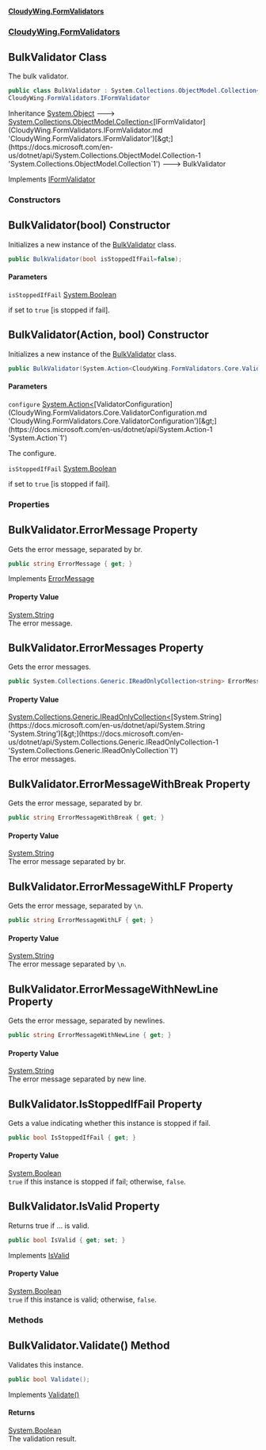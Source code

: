 #### [CloudyWing.FormValidators](index.md 'index')
### [CloudyWing.FormValidators](CloudyWing.FormValidators.md 'CloudyWing.FormValidators')

## BulkValidator Class

The bulk validator.

```csharp
public class BulkValidator : System.Collections.ObjectModel.Collection<CloudyWing.FormValidators.IFormValidator>,
CloudyWing.FormValidators.IFormValidator
```

Inheritance [System.Object](https://docs.microsoft.com/en-us/dotnet/api/System.Object 'System.Object') &#129106; [System.Collections.ObjectModel.Collection&lt;](https://docs.microsoft.com/en-us/dotnet/api/System.Collections.ObjectModel.Collection-1 'System.Collections.ObjectModel.Collection`1')[IFormValidator](CloudyWing.FormValidators.IFormValidator.md 'CloudyWing.FormValidators.IFormValidator')[&gt;](https://docs.microsoft.com/en-us/dotnet/api/System.Collections.ObjectModel.Collection-1 'System.Collections.ObjectModel.Collection`1') &#129106; BulkValidator

Implements [IFormValidator](CloudyWing.FormValidators.IFormValidator.md 'CloudyWing.FormValidators.IFormValidator')
### Constructors

<a name='CloudyWing.FormValidators.BulkValidator.BulkValidator(bool)'></a>

## BulkValidator(bool) Constructor

Initializes a new instance of the [BulkValidator](CloudyWing.FormValidators.BulkValidator.md 'CloudyWing.FormValidators.BulkValidator') class.

```csharp
public BulkValidator(bool isStoppedIfFail=false);
```
#### Parameters

<a name='CloudyWing.FormValidators.BulkValidator.BulkValidator(bool).isStoppedIfFail'></a>

`isStoppedIfFail` [System.Boolean](https://docs.microsoft.com/en-us/dotnet/api/System.Boolean 'System.Boolean')

if set to `true` [is stopped if fail].

<a name='CloudyWing.FormValidators.BulkValidator.BulkValidator(System.Action_CloudyWing.FormValidators.Core.ValidatorConfiguration_,bool)'></a>

## BulkValidator(Action<ValidatorConfiguration>, bool) Constructor

Initializes a new instance of the [BulkValidator](CloudyWing.FormValidators.BulkValidator.md 'CloudyWing.FormValidators.BulkValidator') class.

```csharp
public BulkValidator(System.Action<CloudyWing.FormValidators.Core.ValidatorConfiguration> configure, bool isStoppedIfFail=false);
```
#### Parameters

<a name='CloudyWing.FormValidators.BulkValidator.BulkValidator(System.Action_CloudyWing.FormValidators.Core.ValidatorConfiguration_,bool).configure'></a>

`configure` [System.Action&lt;](https://docs.microsoft.com/en-us/dotnet/api/System.Action-1 'System.Action`1')[ValidatorConfiguration](CloudyWing.FormValidators.Core.ValidatorConfiguration.md 'CloudyWing.FormValidators.Core.ValidatorConfiguration')[&gt;](https://docs.microsoft.com/en-us/dotnet/api/System.Action-1 'System.Action`1')

The configure.

<a name='CloudyWing.FormValidators.BulkValidator.BulkValidator(System.Action_CloudyWing.FormValidators.Core.ValidatorConfiguration_,bool).isStoppedIfFail'></a>

`isStoppedIfFail` [System.Boolean](https://docs.microsoft.com/en-us/dotnet/api/System.Boolean 'System.Boolean')

if set to `true` [is stopped if fail].
### Properties

<a name='CloudyWing.FormValidators.BulkValidator.ErrorMessage'></a>

## BulkValidator.ErrorMessage Property

Gets the error message, separated by br.

```csharp
public string ErrorMessage { get; }
```

Implements [ErrorMessage](CloudyWing.FormValidators.IFormValidator.md#CloudyWing.FormValidators.IFormValidator.ErrorMessage 'CloudyWing.FormValidators.IFormValidator.ErrorMessage')

#### Property Value
[System.String](https://docs.microsoft.com/en-us/dotnet/api/System.String 'System.String')  
The error message.

<a name='CloudyWing.FormValidators.BulkValidator.ErrorMessages'></a>

## BulkValidator.ErrorMessages Property

Gets the error messages.

```csharp
public System.Collections.Generic.IReadOnlyCollection<string> ErrorMessages { get; }
```

#### Property Value
[System.Collections.Generic.IReadOnlyCollection&lt;](https://docs.microsoft.com/en-us/dotnet/api/System.Collections.Generic.IReadOnlyCollection-1 'System.Collections.Generic.IReadOnlyCollection`1')[System.String](https://docs.microsoft.com/en-us/dotnet/api/System.String 'System.String')[&gt;](https://docs.microsoft.com/en-us/dotnet/api/System.Collections.Generic.IReadOnlyCollection-1 'System.Collections.Generic.IReadOnlyCollection`1')  
The error messages.

<a name='CloudyWing.FormValidators.BulkValidator.ErrorMessageWithBreak'></a>

## BulkValidator.ErrorMessageWithBreak Property

Gets the error message, separated by br.

```csharp
public string ErrorMessageWithBreak { get; }
```

#### Property Value
[System.String](https://docs.microsoft.com/en-us/dotnet/api/System.String 'System.String')  
The error message separated by br.

<a name='CloudyWing.FormValidators.BulkValidator.ErrorMessageWithLF'></a>

## BulkValidator.ErrorMessageWithLF Property

Gets the error message, separated by `\n`.

```csharp
public string ErrorMessageWithLF { get; }
```

#### Property Value
[System.String](https://docs.microsoft.com/en-us/dotnet/api/System.String 'System.String')  
The error message separated by `\n`.

<a name='CloudyWing.FormValidators.BulkValidator.ErrorMessageWithNewLine'></a>

## BulkValidator.ErrorMessageWithNewLine Property

Gets the error message, separated by newlines.

```csharp
public string ErrorMessageWithNewLine { get; }
```

#### Property Value
[System.String](https://docs.microsoft.com/en-us/dotnet/api/System.String 'System.String')  
The error message separated by new line.

<a name='CloudyWing.FormValidators.BulkValidator.IsStoppedIfFail'></a>

## BulkValidator.IsStoppedIfFail Property

Gets a value indicating whether this instance is stopped if fail.

```csharp
public bool IsStoppedIfFail { get; }
```

#### Property Value
[System.Boolean](https://docs.microsoft.com/en-us/dotnet/api/System.Boolean 'System.Boolean')  
`true` if this instance is stopped if fail; otherwise, `false`.

<a name='CloudyWing.FormValidators.BulkValidator.IsValid'></a>

## BulkValidator.IsValid Property

Returns true if ... is valid.

```csharp
public bool IsValid { get; set; }
```

Implements [IsValid](CloudyWing.FormValidators.IFormValidator.md#CloudyWing.FormValidators.IFormValidator.IsValid 'CloudyWing.FormValidators.IFormValidator.IsValid')

#### Property Value
[System.Boolean](https://docs.microsoft.com/en-us/dotnet/api/System.Boolean 'System.Boolean')  
`true` if this instance is valid; otherwise, `false`.
### Methods

<a name='CloudyWing.FormValidators.BulkValidator.Validate()'></a>

## BulkValidator.Validate() Method

Validates this instance.

```csharp
public bool Validate();
```

Implements [Validate()](CloudyWing.FormValidators.IFormValidator.md#CloudyWing.FormValidators.IFormValidator.Validate() 'CloudyWing.FormValidators.IFormValidator.Validate()')

#### Returns
[System.Boolean](https://docs.microsoft.com/en-us/dotnet/api/System.Boolean 'System.Boolean')  
The validation result.